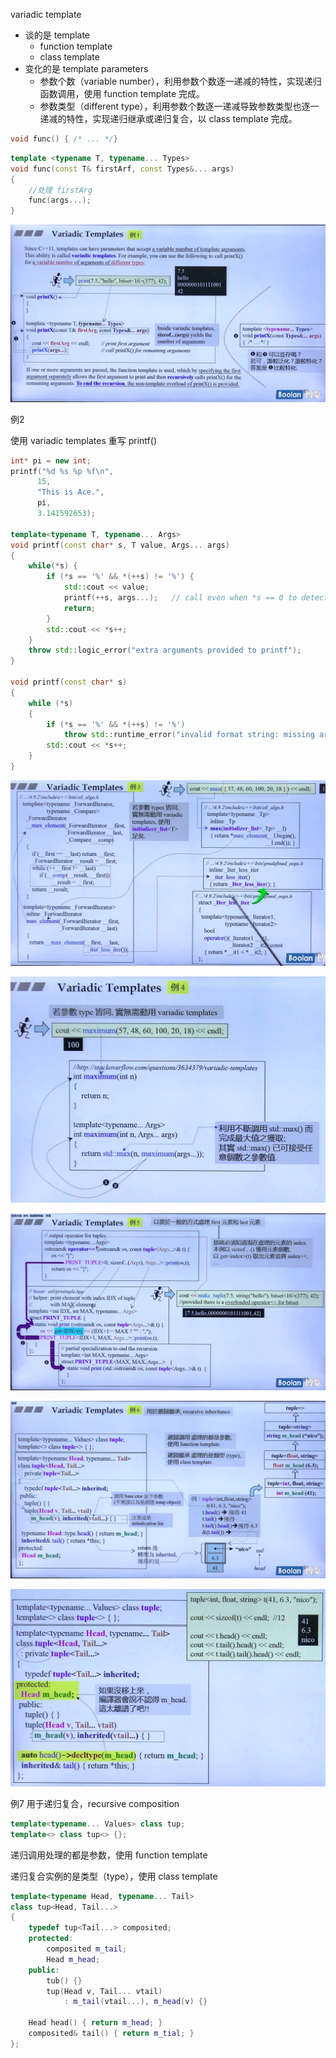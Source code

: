 variadic template

- 谈的是 template
  - function template
  - class template
- 变化的是 template parameters
  - 参数个数（variable number），利用参数个数逐一递减的特性，实现递归函数调用，使用 function template 完成。
  - 参数类型（different type），利用参数个数逐一递减导致参数类型也逐一递减的特性，实现递归继承或递归复合，以 class template 完成。

```cpp
void func() { /* ... */}
```

```cpp
template <typename T, typename... Types>
void func(const T& firstArf, const Types&... args)
{
    //处理 firstArg
    func(args...);
}
```



![image-20230406220547257](assets/image-20230406220547257.png)



例2

使用 variadic templates 重写 printf()

```cpp
int* pi = new int;
printf("%d %s %p %f\n",
      15,
      "This is Ace.",
      pi,
      3.141592653);

template<typename T, typename... Args>
void printf(const char* s, T value, Args... args)
{
    while(*s) {
        if (*s == '%' && *(++s) != '%') {
            std::cout << value;
            printf(++s, args...);	// call even when *s == 0 to detect extra argument
            return;
        }
        std::cout << *s++;
    }
    throw std::logic_error("extra arguments provided to printf");
}

void printf(const char* s)
{
    while (*s)
    {
        if (*s == '%' && *(++s) != '%')
            throw std::runtime_error("invalid format string: missing arguments");
        std::cout << *s++;
    }
}
```



![image-20230406220837229](assets/image-20230406220837229.png)



![image-20230406221718122](assets/image-20230406221718122.png)



![image-20230406221752152](assets/image-20230406221752152.png)



![image-20230406221820806](assets/image-20230406221820806.png)



![image-20230406222010112](assets/image-20230406222010112.png)



例7 用于递归复合，recursive composition

```cpp
template<typename... Values> class tup;
template<> class tup<> {};
```

递归调用处理的都是参数，使用 function template

递归复合实例的是类型（type），使用 class template

```cpp
template<typename Head, typename... Tail>
class tup<Head, Tail...>
{
    typedef tup<Tail...> composited;
	protected:
    	composited m_tail;
    	Head m_head;
    public:
    	tub() {}
    	tup(Head v, Tail... vtail)
            : m_tail(vtail...), m_head(v) {}
    
    Head head() { return m_head; }
    composited& tail() { return m_tial; }
};
```

